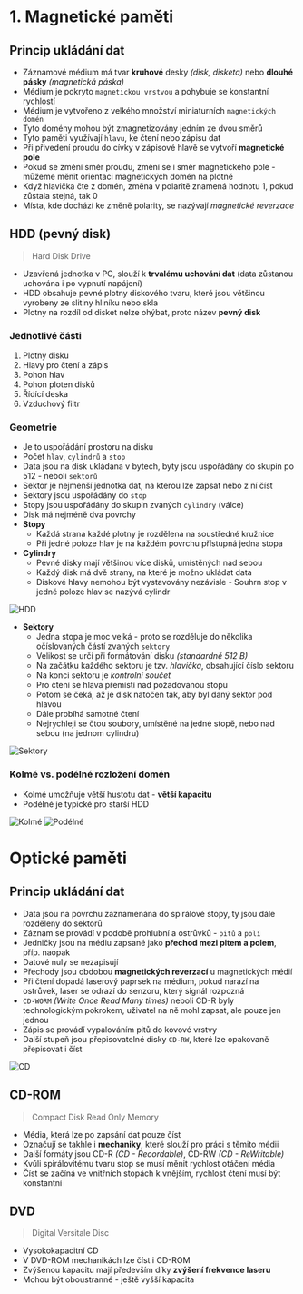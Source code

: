 # 1. Magnetické paměti

## Princip ukládání dat

- Záznamové médium má tvar **kruhové** desky _(disk, disketa)_ nebo **dlouhé pásky** _(magnetická páska)_
- Médium je pokryto `magnetickou vrstvou` a pohybuje se konstantní rychlostí
- Médium je vytvořeno z velkého množství miniaturních `magnetických domén`
- Tyto domény mohou být zmagnetizovány jedním ze dvou směrů
- Tyto paměti využívají `hlavu`, ke čtení nebo zápisu dat
- Při přivedení proudu do cívky v zápisové hlavě se vytvoří **magnetické pole**
- Pokud se změní směr proudu, změní se i směr magnetického pole - můžeme měnit orientaci magnetických domén na plotně
- Když hlavička čte z domén, změna v polaritě znamená hodnotu 1, pokud zůstala stejná, tak 0
- Místa, kde dochází ke změně polarity, se nazývají _magnetické reverzace_

## HDD (pevný disk)

> Hard Disk Drive

- Uzavřená jednotka v PC, slouží k **trvalému uchování dat** (data zůstanou uchována i po vypnutí napájení)
- HDD obsahuje pevné plotny diskového tvaru, které jsou většinou vyrobeny ze slitiny hliníku nebo skla
- Plotny na rozdíl od disket nelze ohýbat, proto název **pevný disk**

### Jednotlivé části

1. Plotny disku
2. Hlavy pro čtení a zápis
3. Pohon hlav
4. Pohon ploten disků
5. Řídící deska
6. Vzduchový filtr

### Geometrie

- Je to uspořádání prostoru na disku
- Počet `hlav`, `cylindrů` a `stop`
- Data jsou na disk ukládána v bytech, byty jsou uspořádány do skupin po 512 - neboli `sektorů`
- Sektor je nejmenší jednotka dat, na kterou lze zapsat nebo z ní číst
- Sektory jsou uspořádány do `stop`
- Stopy jsou uspořádány do skupin zvaných `cylindry` (válce)
- Disk má nejméně dva povrchy
- **Stopy**
  - Každá strana každé plotny je rozdělena na soustředné kružnice
  - Při jedné poloze hlav je na každém povrchu přístupná jedna stopa
- **Cylindry**
  - Pevné disky mají většinou více disků, umístěných nad sebou
  - Každý disk má dvě strany, na které je možno ukládat data
  - Diskové hlavy nemohou být vystavovány nezávisle - Souhrn stop v jedné poloze hlav se nazývá cylindr

![HDD](https://github.com/janekspalek/apps-zkouska/assets/98762780/516ce3a8-6569-4f4d-b0b9-90e1205db77e)


- **Sektory**
  - Jedna stopa je moc velká - proto se rozděluje do několika očíslovaných částí zvaných `sektory`
  - Velikost se určí při formátování disku _(standardně 512 B)_
  - Na začátku každého sektoru je tzv. _hlavička_, obsahující číslo sektoru 
  - Na konci sektoru je _kontrolní součet_
  - Pro čtení se hlava přemístí nad požadovanou stopu
  - Potom se čeká, až je disk natočen tak, aby byl daný sektor pod hlavou
  - Dále probíhá samotné čtení
  - Nejrychleji se čtou soubory, umístěné na jedné stopě, nebo nad sebou (na jednom cylindru)

![Sektory](https://github.com/janekspalek/apps-zkouska/assets/98762780/451c982c-9989-4d1f-9071-2fbbbffd3cd4)

 
### Kolmé vs. podélné rozložení domén

- Kolmé umožňuje větší hustotu dat - **větší kapacitu**
- Podélné je typické pro starší HDD

![Kolmé](https://github.com/janekspalek/apps-zkouska/assets/98762780/3d6d7d20-9294-499b-8182-7ae6bd5f1c4b)
![Podélné](https://github.com/janekspalek/apps-zkouska/assets/98762780/2de9a21d-cc45-437c-bbd6-c934267a44be)

# Optické paměti

## Princip ukládání dat

- Data jsou na povrchu zaznamenána do spirálové stopy, ty jsou dále rozděleny do sektorů
- Záznam se provádí v podobě prohlubní a ostrůvků - `pitů` a `polí`
- Jedničky jsou na médiu zapsané jako **přechod mezi pitem a polem**, příp. naopak
- Datové nuly se nezapisují
- Přechody jsou obdobou **magnetických reverzací** u magnetických médií
- Při čtení dopadá laserový paprsek na médium, pokud narazí na ostrůvek, laser se odrazí do senzoru, který signál rozpozná
- `CD-WORM` _(Write Once Read Many times)_ neboli CD-R byly technologickým pokrokem, uživatel na ně mohl zapsat, ale pouze jen jednou
- Zápis se provádí vypalováním pitů do kovové vrstvy 
- Další stupeň jsou přepisovatelné disky `CD-RW`, které lze opakovaně přepisovat i číst

![CD](https://www.phy.cuhk.edu.hk/phyworld/articles/cdrom/cdrom_work_e.gif)

## CD-ROM

> Compact Disk Read Only Memory

- Média, která lze po zapsání dat pouze číst
- Označují se takhle i **mechaniky**, které slouží pro práci s těmito médii
- Další formáty jsou CD-R _(CD - Recordable)_, CD-RW _(CD - ReWritable)_
- Kvůli spirálovitému tvaru stop se musí měnit rychlost otáčení média
- Číst se začíná ve vnitřních stopách k vnějším, rychlost čtení musí být konstantní

## DVD

> Digital Versitale Disc

- Vysokokapacitní CD
- V DVD-ROM mechanikách lze číst i CD-ROM
- Zvýšenou kapacitu mají především díky **zvýšení frekvence laseru**
- Mohou být oboustranné - ještě vyšší kapacita
